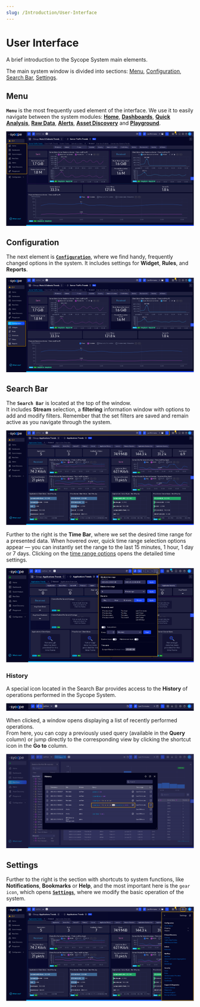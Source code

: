 ```yaml
---
slug: /Introduction/User-Interface
---
```


# User Interface

A brief introduction to the Sycope System main elements.

The main system window is divided into sections: [Menu](#menu), [Configuration](#configuration), [Search Bar](#search-bar), [Settings](#settings).

## Menu

**`Menu`** is the most frequently used element of the interface. We use it to easily navigate between the system modules: [**Home**](/User-Guide/Home), [**Dashboards**](/User-Guide/Dashboards), [**Quick Analysis**](/User-Guide/Quick-Analysis), [**Raw Data**](/User-Guide/Raw-Data), [**Alerts**](/User-Guide/Alerts), [**Asset Discovery**](/User-Guide/Asset-Discovery) and [**Playground**](/User-Guide/Playground).

![Menu](assets/menu.png)


## Configuration

The next element is [**`Configuration`**](/User-Guide/Configuration), where we find handy, frequently changed options in the system. It includes settings for **Widget**, **Rules**, and **Reports**.

![Configuration](assets/configuration.png)


## Search Bar

The **`Search Bar`** is located at the top of the window.  
It includes **Stream** selection, a **filtering** information window with options to add and modify filters. Remember that the set filters are saved and remain active as you navigate through the system.  

![Search Bar](assets/search-bar.png)

Further to the right is the **Time Bar**, where we set the desired time range for a presented data. When hovered over, quick time range selection options appear — you can instantly set the range to the last 15 minutes, 1 hour, 1 day or 7 days. Clicking on the [time range options](/User-Guide/Miscellaneous/User-Interface#time-ranges) opens the detailed time settings.

![Time Picker](assets/time-picker.png)

### History

A special icon located in the Search Bar provides access to the **History** of operations performed in the Sycope System.

![History](assets/History-Icon.png)

When clicked, a window opens displaying a list of recently performed operations.  
From here, you can copy a previously used query (available in the **Query** column) or jump directly to the corresponding view by clicking the shortcut icon in the **Go to** column.

![History](assets/History-Window.png)


## Settings

Further to the right is the section with shortcuts to system functions, like **Notifications**, **Bookmarks** or **Help**, and the most important here is the `gear icon`, which opens [**`Settings`**](/User-Guide/Settings), where we modify the basic operation of the system.

![Settings](assets/settings.png)

